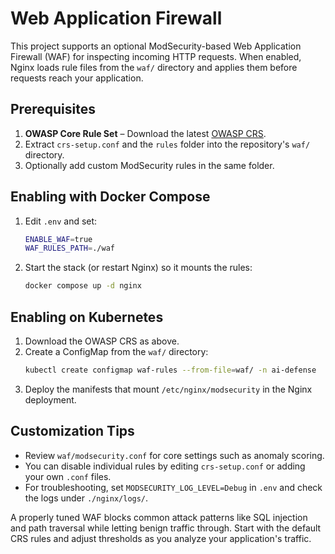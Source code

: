 # Web Application Firewall

This project supports an optional ModSecurity-based Web Application Firewall (WAF) for inspecting incoming HTTP requests. When enabled, Nginx loads rule files from the `waf/` directory and applies them before requests reach your application.

## Prerequisites

1. **OWASP Core Rule Set** – Download the latest [OWASP CRS](https://coreruleset.org/).
2. Extract `crs-setup.conf` and the `rules` folder into the repository's `waf/` directory.
3. Optionally add custom ModSecurity rules in the same folder.

## Enabling with Docker Compose

1. Edit `.env` and set:
   ```bash
   ENABLE_WAF=true
   WAF_RULES_PATH=./waf
   ```
2. Start the stack (or restart Nginx) so it mounts the rules:
   ```bash
   docker compose up -d nginx
   ```

## Enabling on Kubernetes

1. Download the OWASP CRS as above.
2. Create a ConfigMap from the `waf/` directory:
   ```bash
   kubectl create configmap waf-rules --from-file=waf/ -n ai-defense
   ```
3. Deploy the manifests that mount `/etc/nginx/modsecurity` in the Nginx deployment.

## Customization Tips

- Review `waf/modsecurity.conf` for core settings such as anomaly scoring.
- You can disable individual rules by editing `crs-setup.conf` or adding your own `.conf` files.
- For troubleshooting, set `MODSECURITY_LOG_LEVEL=Debug` in `.env` and check the logs under `./nginx/logs/`.

A properly tuned WAF blocks common attack patterns like SQL injection and path traversal while letting benign traffic through. Start with the default CRS rules and adjust thresholds as you analyze your application's traffic.
